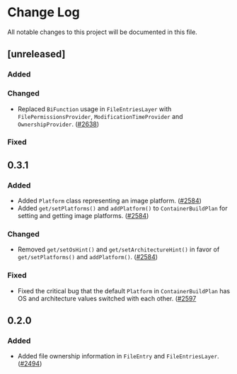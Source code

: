 # Change Log
All notable changes to this project will be documented in this file.

## [unreleased]

### Added

### Changed

- Replaced `BiFunction` usage in `FileEntriesLayer` with `FilePermissionsProvider`, `ModificationTimeProvider` and `OwnershipProvider`. ([#2638](https://github.com/GoogleContainerTools/jib/issues/2638))

### Fixed

## 0.3.1

### Added

- Added `Platform` class representing an image platform. ([#2584](https://github.com/GoogleContainerTools/jib/pull/2584))
- Added `get/setPlatforms()` and `addPlatform()` to `ContainerBuildPlan` for setting and getting image platforms. ([#2584](https://github.com/GoogleContainerTools/jib/pull/2584))

### Changed

- Removed `get/setOsHint()` and `get/setArchitectureHint()` in favor of `get/setPlatforms()` and `addPlatform()`. ([#2584](https://github.com/GoogleContainerTools/jib/pull/2584))

### Fixed

- Fixed the critical bug that the default `Platform` in `ContainerBuildPlan` has OS and architecture values switched with each other. ([#2597](https://github.com/GoogleContainerTools/jib/pull/2597)

## 0.2.0

### Added

- Added file ownership information in `FileEntry` and `FileEntriesLayer`. ([#2494](https://github.com/GoogleContainerTools/jib/pull/2494))
